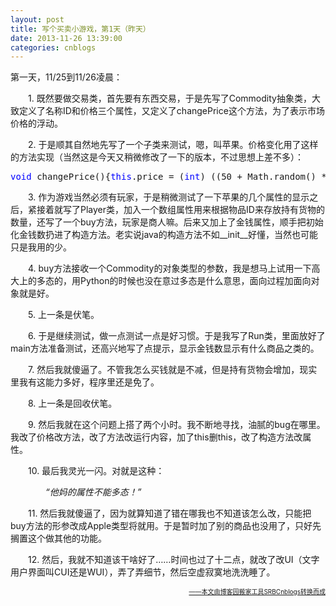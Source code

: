 ```yaml
---
layout: post
title: 写个买卖小游戏，第1天（昨天）
date: 2013-11-26 13:39:00
categories: cnblogs
---
```


<p>第一天，11/25到11/26凌晨：</p>
<p>　　1. 既然要做交易类，首先要有东西交易，于是先写了Commodity抽象类，大致定义了名称ID和价格三个属性，又定义了changePrice这个方法，为了表示市场价格的浮动。</p>
<p>　　2. 于是顺其自然地先写了一个子类来测试，嗯，叫苹果。价格变化用了这样的方法实现（当然这是今天又稍微修改了一下的版本，不过思想上差不多）：</p>
<div class="cnblogs_code">
<pre><span style="color: #0000ff;">void</span> changePrice(){<span style="color: #0000ff;">this</span>.price = (<span style="color: #0000ff;">int</span>) ((50 + Math.random() * 15.6 - 7.8) * 10) / 10.0;}</pre>
</div>
<p>　　3. 作为游戏当然必须有玩家，于是稍微测试了一下苹果的几个属性的显示之后，紧接着就写了Player类，加入一个数组属性用来根据物品ID来存放持有货物的数量，还写了一个buy方法，玩家是商人嘛。后来又加上了金钱属性，顺手把初始化金钱数扔进了构造方法。老实说java的构造方法不如__init__好懂，当然也可能只是我用的少。</p>
<p>　　4. buy方法接收一个Commodity的对象类型的参数，我是想马上试用一下高大上的多态的，用Python的时候也没在意过多态是什么意思，面向过程加面向对象就是好。</p>
<p>　　5. 上一条是伏笔。</p>
<p>　　6. 于是继续测试，做一点测试一点是好习惯。于是我写了Run类，里面放好了main方法准备测试，还高兴地写了点提示，显示金钱数显示有什么商品之类的。</p>
<p>　　7. 然后我就傻逼了。不管我怎么买钱就是不减，但是持有货物会增加，现实里我有这能力多好，程序里还是免了。</p>
<p>　　8. 上一条是回收伏笔。</p>
<p>　　9. 然后我就在这个问题上搭了两个小时。我不断地寻找，油腻的bug在哪里。我改了价格改方法，改了方法改运行内容，加了this删this，改了构造方法改属性。</p>
<p>　　10. 最后我灵光一闪。对就是这种：</p>
<p>　　　　<img src="http://images.cnitblog.com/blog/580469/201311/26213847-ce62edbcad164606adcf1b3cc0d8d871.jpg" alt="" /><em>&ldquo;他妈的属性不能多态！&rdquo;</em></p>
<p>　　11. 然后我就傻逼了，因为就算知道了错在哪我也不知道该怎么改，只能把buy方法的形参改成Apple类型将就用。于是暂时加了别的商品也没用了，只好先搁置这个做其他的功能。</p>
<p>　　12. 然后，我就不知道该干啥好了&hellip;&hellip;时间也过了十二点，就改了改UI（文字用户界面叫CUI还是WUI），弄了弄细节，然后空虚寂寞地洗洗睡了。</p>

<div align=right><a href="https://github.com/mlxy"><font size=1>——本文由博客园搬家工具SRBCnblogs转换而成</font></a></div>